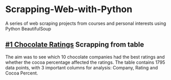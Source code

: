 # Scrapping-Web-with-Python

A series of web scraping projects from courses and personal interests using Python BeautifulSoup

## [#1 Chocolate Ratings](https://github.com/emmanguyen102/Scraping-Web-with-Python/blob/master/chocolate_ratings.py) Scrapping from table 
The aim was to see which 10 chocolate companies had the best ratings and whether the cocoa percentage affected the ratings.
The table contains 1795 data points, with 3 important columns for analysis: Company, Rating and Cocoa Percent. 
